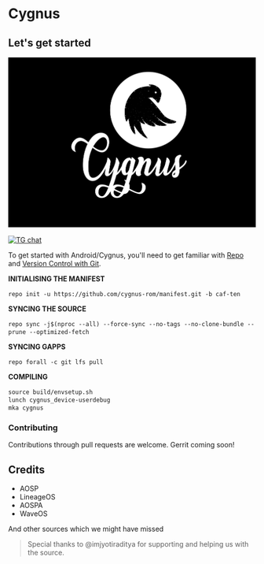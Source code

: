 # Cygnus


## Let's get started

![Cygnus](Cygnus-06.jpg)

[![TG chat](https://img.shields.io/badge/Support-Telegram-%23e52c5f.svg?style=for-the-badge&logo=telegram&&labelColor=121217)](https://t.me/cygnusos)

To get started with Android/Cygnus, you'll need to get
familiar with [Repo](https://source.android.com/source/using-repo.html) and [Version Control with Git](https://source.android.com/source/version-control.html).

**INITIALISING THE MANIFEST**
```
repo init -u https://github.com/cygnus-rom/manifest.git -b caf-ten
```

**SYNCING THE SOURCE**
```
repo sync -j$(nproc --all) --force-sync --no-tags --no-clone-bundle --prune --optimized-fetch
```

**SYNCING GAPPS**
```
repo forall -c git lfs pull
```

**COMPILING**


```
source build/envsetup.sh
lunch cygnus_device-userdebug
mka cygnus
```

### Contributing

Contributions through pull requests are welcome.
Gerrit coming soon!

## Credits

- AOSP
- LineageOS
- AOSPA
- WaveOS

And other sources which we might have missed

> Special thanks to @imjyotiraditya for supporting and helping us with the source.


